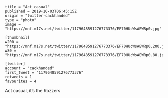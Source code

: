 ```
title = "Act casual"
published = 2019-10-03T06:45:15Z
origin = "twitter-cackhanded"
type = "photo"
image = "https://mnf.m17s.net/twitter/1179648591276773376/EF70HUcWsAEWRp0.jpg"

[thumbnail]
w200 = "https://mnf.m17s.net/twitter/1179648591276773376/EF70HUcWsAEWRp0.200.jpg"
w80 = "https://mnf.m17s.net/twitter/1179648591276773376/EF70HUcWsAEWRp0.80.jpg"

[twitter]
account = "cackhanded"
first_tweet = "1179648591276773376"
retweets = 1
favourites = 4
```

Act casual, it’s the Rozzers

<p class='image'><img src='https://mnf.m17s.net/twitter/1179648591276773376/EF70HUcWsAEWRp0.jpg' alt=''></p>

